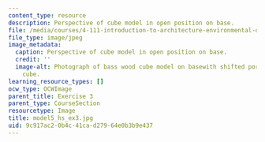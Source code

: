 ```yaml
---
content_type: resource
description: Perspective of cube model in open position on base.
file: /media/courses/4-111-introduction-to-architecture-environmental-design-spring-2014/9c917ac20b4c41cad27964e0b3b9e437_model5_hs_ex3.jpg
file_type: image/jpeg
image_metadata:
  caption: Perspective of cube model in open position on base.
  credit: ''
  image-alt: Photograph of bass wood cube model on basewith shifted portions of the
    cube.
learning_resource_types: []
ocw_type: OCWImage
parent_title: Exercise 3
parent_type: CourseSection
resourcetype: Image
title: model5_hs_ex3.jpg
uid: 9c917ac2-0b4c-41ca-d279-64e0b3b9e437
---
```

